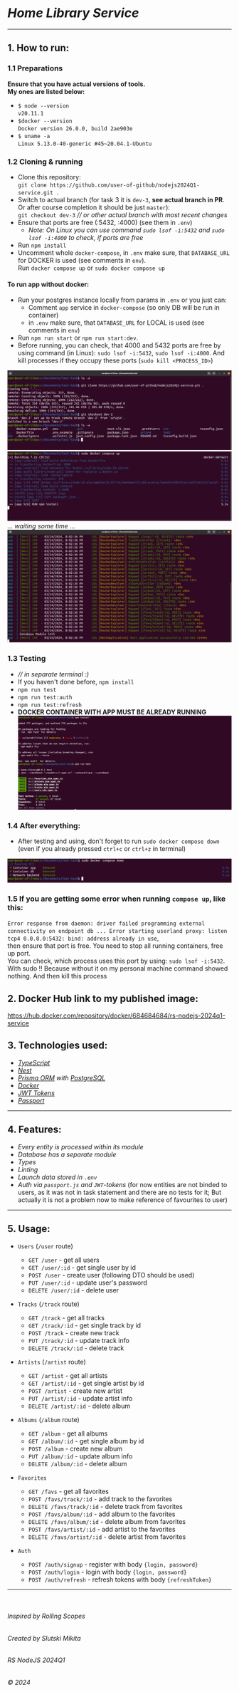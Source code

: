 # _Home Library Service_
___
## 1. How to run:
### 1.1 Preparations  
__Ensure that you have actual versions of tools.__  
__My ones are listed below:__  
- `$ node --version`  
`v20.11.1`
- `$docker --version`  
`Docker version 26.0.0, build 2ae903e`    
- `$ uname -a`  
`Linux 5.13.0-40-generic #45~20.04.1-Ubuntu`

### 1.2 Cloning & running 
- Clone this repository:   
`git clone https://github.com/user-of-github/nodejs2024Q1-service.git .`
- Switch to actual branch (for task 3 it is `dev-3`, __see actual branch in PR__. Or after course completion it should be just `master`):  
`git checkout dev-3` _// or other actual branch with most recent changes_  
- Ensure that ports are free (:5432, :4000) (see them in `.env`)
  - _Note: On Linux you can use command `sudo lsof -i:5432` and `sudo lsof -i:4000` to check, if ports are free_
- Run `npm install`  
- Uncomment whole `docker-compose`, in `.env` make sure, that `DATABASE_URL` for DOCKER is used (see comments in `env`).  
Run `docker compose up` or `sudo docker compose up`
#### To run app without docker:  
- Run your postgres instance locally from params in `.env` or you just can:  
  - Comment `app` service in `docker-compose` (so only DB will be run in container)
  - in `.env` make sure, that `DATABASE_URL` for LOCAL is used (see comments in `env`)
- Run `npm run start` or `npm run start:dev`.
- Before running, you can check, that 4000 and 5432 ports are free by using command (in Linux): `sudo lsof -i:5432`, `sudo lsof -i:4000`. And kill processes if they occupy these ports (`sudo kill <PROCESS_ID>`)  

![](./demo-for-readme/Screenshot%20from%202024-03-24%2022-59-31.png)  
![](./demo-for-readme/Screenshot%20from%202024-03-24%2023-00-44.png)    
_... waiting some time ..._  
![](./demo-for-readme/Screenshot%20from%202024-03-24%2023-02-40.png)   

### 1.3 Testing
- _// in separate terminal :)_
- If you haven't done before, `npm install`  
- `npm run test`  
- `npm run test:auth`  
- `npm run test:refresh`  
- __DOCKER CONTAINER WITH APP MUST BE ALREADY RUNNING__    
  ![](./demo-for-readme/Screenshot%20from%202024-03-24%2023-04-33.png)

### 1.4 After everything:  
- After testing and using, don't forget to run `sudo docker compose down` (even if you already pressed `ctrl+c` or `ctrl+z` in terminal)
  
![](./demo-for-readme/Screenshot%20from%202024-03-25%2020-33-34.png)  

### 1.5 If you are getting some error when running `compose up`, like this:
`Error response from daemon: driver failed programming external connectivity on endpoint db ...
Error starting userland proxy: listen tcp4 0.0.0.0:5432: bind: address already in use`,  
then ensure that port is free. You need to stop all running containers, free up port.  
You can check, which process uses this port by using: `sudo lsof -i:5432`. With sudo !! Because without it on my personal machine command showed nothing. And then kill this process

## 2. Docker Hub link to my published image:  
https://hub.docker.com/repository/docker/684684684/rs-nodejs-2024q1-service  

## 3. Technologies used:

* _[TypeScript](https://www.typescriptlang.org/)_
* _[Nest](https://nestjs.com/)_  
* _[Prisma ORM](https://www.prisma.io/) with [PostgreSQL](https://www.postgresql.org/)_ 
* _[Docker](https://www.docker.com/)_  
* _[JWT Tokens](https://jwt.io/)_  
* _[Passport](https://www.passportjs.org/)_

___  

## 4. Features:

* _Every entity is processed within its module_
* _Database has a separate module_
* _Types_
* _Linting_  
* _Launch data stored in `.env`_  
* _Auth via `passport.js` and `JWT`-tokens_ (for now entities are not binded to users, as it was not in task statement and there are no tests for it; But actually it is not a problem now to make reference of favourites to user)

___  

## 5. Usage:

* `Users` (`/user` route)
    * `GET /user` - get all users
    * `GET /user/:id` - get single user by id
    * `POST /user` - create user (following DTO should be used)
    * `PUT /user/:id` - update user's password
    * `DELETE /user/:id` - delete user

* `Tracks` (`/track` route)
    * `GET /track` - get all tracks
    * `GET /track/:id` - get single track by id
    * `POST /track` - create new track
    * `PUT /track/:id` - update track info
    * `DELETE /track/:id` - delete track

* `Artists` (`/artist` route)
    * `GET /artist` - get all artists
    * `GET /artist/:id` - get single artist by id
    * `POST /artist` - create new artist
    * `PUT /artist/:id` - update artist info
    * `DELETE /artist/:id` - delete album

* `Albums` (`/album` route)
    * `GET /album` - get all albums
    * `GET /album/:id` - get single album by id
    * `POST /album` - create new album
    * `PUT /album/:id` - update album info
    * `DELETE /album/:id` - delete album

* `Favorites`
    * `GET /favs` - get all favorites
    * `POST /favs/track/:id` - add track to the favorites
    * `DELETE /favs/track/:id` - delete track from favorites
    * `POST /favs/album/:id` - add album to the favorites
    * `DELETE /favs/album/:id` - delete album from favorites
    * `POST /favs/artist/:id` - add artist to the favorites
    * `DELETE /favs/artist/:id` - delete artist from favorites  
* `Auth`  
    * `POST /auth/signup` - register with body `{login, password}`  
    * `POST /auth/login` - login with  body `{login, password}`  
    * `POST /auth/refresh` - refresh tokens with body `{refreshToken}`

___  
&nbsp;

###### _Inspired by Rolling Scopes_

###### _Created by Slutski Mikita_

###### _RS NodeJS 2024Q1_  

###### © 2024
